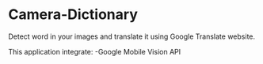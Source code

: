 # Camera-Dictionary
Detect word in your images and translate it using Google Translate website.

This application integrate:
-Google Mobile Vision API

